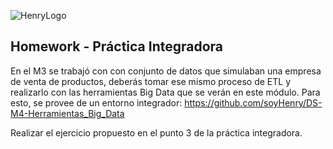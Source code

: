 ![HenryLogo](https://d31uz8lwfmyn8g.cloudfront.net/Assets/logo-henry-white-lg.png)

## Homework - Práctica Integradora

En el M3 se trabajó con con conjunto de datos que simulaban una empresa de venta de productos, deberás tomar ese mismo proceso de ETL y realizarlo con las herramientas Big Data que se verán en este módulo. Para esto, se provee de un entorno integrador:
https://github.com/soyHenry/DS-M4-Herramientas_Big_Data

Realizar el ejercicio propuesto en el punto 3 de la práctica integradora.